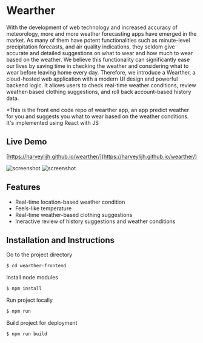 # Wearther
With the development of web technology and increased accuracy of meteorology, more and more weather forecasting apps have emerged in the market. As many of them have potent functionalities such as minute-level precipitation forecasts, and air quality indications, they seldom give accurate and detailed suggestions on what to wear and how much to wear based on the weather. We believe this functionality can significantly ease our lives by saving time in checking the weather and considering what to wear before leaving home every day. Therefore, we introduce a Wearther, a cloud-hosted web application with a modern UI design and powerful backend logic. It allows users to check real-time weather conditions, review weather-based clothing suggestions, and roll back account-based history data.

*This is the front end code repo of wearther app, an app predict weather for you and suggests you what to wear based on the weather conditions. It's implemented using React with JS

## Live Demo

[https://harveylijh.github.io/wearther/](https://harveylijh.github.io/wearther/)

![screenshot](https://raw.githubusercontent.com/HarveyLijh/wearther-frontend/main/Capture1.PNG)
![screenshot](https://raw.githubusercontent.com/HarveyLijh/wearther-frontend/main/Capture2.PNG)

## Features

- Real-time location-based weather condition
- Feels-like temperature
- Real-time weather-based clothing suggestions
- Ineractive review of history suggestions and weather conditions



## Installation and Instructions

Go to the project directory

```bash
$ cd wearther-frontend
```

Install node modules

```bash
$ npm install
```

Run project locally

```bash
$ npm run
```

Build project for deployment

```bash
$ npm run build
```
